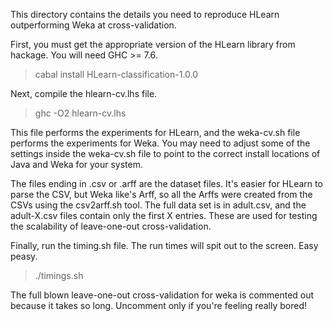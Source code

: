 This directory contains the details you need to reproduce HLearn outperforming Weka at cross-validation.

First, you must get the appropriate version of the HLearn library from hackage.  You will need GHC >= 7.6.

> cabal install HLearn-classification-1.0.0

Next, compile the hlearn-cv.lhs file.  

> ghc -O2 hlearn-cv.lhs

This file performs the experiments for HLearn, and the weka-cv.sh file performs the experiments for Weka.  You may need to adjust some of the settings inside the weka-cv.sh file to point to the correct install locations of Java and Weka for your system.

The files ending in .csv or .arff are the dataset files.  It's easier for HLearn to parse the CSV, but Weka like's Arff, so all the Arffs were created from the CSVs using the csv2arff.sh tool.  The full data set is in adult.csv, and the adult-X.csv files contain only the first X entries.  These are used for testing the scalability of leave-one-out cross-validation.

Finally, run the timing.sh file.  The run times will spit out to the screen.  Easy peasy.

> ./timings.sh

The full blown leave-one-out cross-validation for weka is commented out because it takes so long.  Uncomment only if you're feeling really bored!
